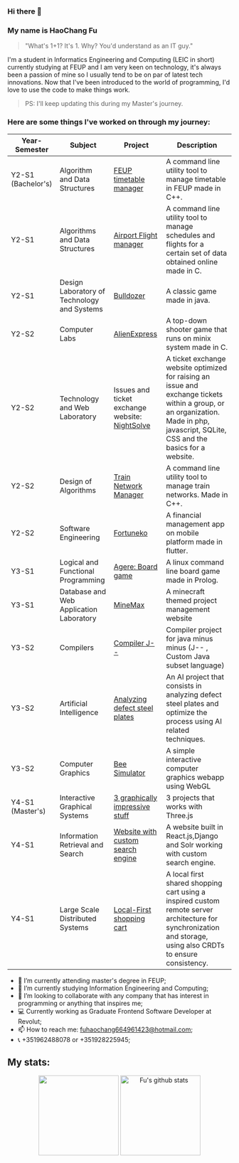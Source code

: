 ### Hi there 👋
### My name is HaoChang Fu
> "What's 1+1? It's 1. Why? You'd understand as an IT guy."

  I'm a student in Informatics Engineering and Computing (LEIC in short) currently studying at FEUP and I am very keen on technology, it's always been a passion of mine so I usually tend to be on par of latest tech innovations.
  Now that I've been introduced to the world of programming, I'd love to use the code to make things work.
> PS: I'll keep updating this during my Master's journey.
### Here are some things I've worked on through my journey:

| Year-Semester       | Subject                                     | Project                                                                                  | Description                                                                                                                                                                          |
|---------------------|---------------------------------------------|------------------------------------------------------------------------------------------|--------------------------------------------------------------------------------------------------------------------------------------------------------------------------------------|
| Y2-S1  (Bachelor's) | Algorithm and Data Structures               | [FEUP timetable manager](https://github.com/unrealxinfinity/AED1)                        | A command line utility tool to manage timetable in FEUP made in C++.                                                                                                                 |
| Y2-S1               | Algorithms and Data Structures              | [Airport Flight manager](https://github.com/unrealxinfinity/AEDGrupo2)                   | A command line utility tool to manage schedules and flights for a certain set of data obtained online made in C.                                                                     |
| Y2-S1               | Design Laboratory of Technology and Systems | [Bulldozer](https://github.com/unrealxinfinity/LDTS)                                     | A classic game made in java.                                                                                                                                                         |
| Y2-S2               | Computer Labs                               | [AlienExpress](https://github.com/unrealxinfinity/AlienExpress)                          | A top-down shooter game that runs on minix system made in C.                                                                                                                         |
| Y2-S2               | Technology and Web Laboratory               | Issues and ticket exchange website: [NightSolve](https://github.com/unrealxinfinity/LTW) | A ticket exchange website optimized for raising an issue and exchange tickets within a group, or an organization. Made in php, javascript, SQLite, CSS and the basics for a website. |
| Y2-S2               | Design of Algorithms                        | [Train Network Manager](https://github.com/unrealxinfinity/DA2023)                       | A command line utility tool to manage train networks. Made in C++.                                                                                                                   |
| Y2-S2               | Software Engineering                        | [Fortuneko](https://github.com/FEUP-LEIC-ES-2022-23/2LEIC16T5)                           | A financial management app on mobile platform made in flutter.                                                                                                                       |
| Y3-S1               | Logical and Functional Programming          | [Agere: Board game](https://github.com/unrealxinfinity/Agere-PFL)                        | A linux command line board game made in Prolog.                                                                                                                                      |
| Y3-S1               | Database and Web Application Laboratory     | [MineMax](https://github.com/unrealxinfinity/lbaw2023)                                   | A minecraft themed project management website                                                                                                                                        |
| Y3-S2               | Compilers                                   | [Compiler J--](https://github.com/unrealxinfinity/comp2024)                              | Compiler project for java minus minus (J-- , Custom Java subset language)                                                                                                            |
| Y3-S2               | Artificial Intelligence                     | [Analyzing defect steel plates](https://github.com/Onso37/ia-proj2)                      | An AI project that consists in analyzing defect steel plates and optimize the process using AI related techniques.                                                                   |
| Y3-S2               | Computer Graphics                           | [Bee Simulator](https://github.com/unrealxinfinity/CG)                                   | A simple interactive computer graphics webapp using WebGL                                                                                                                            |
| Y4-S1 (Master's)    | Interactive Graphical Systems               | [3 graphically impressive stuff](https://github.com/unrealxinfinity/SGI)                 | 3 projects that works with Three.js                                                                                                                                                  |
| Y4-S1               | Information Retrieval and Search            | [Website with custom search engine](https://github.com/madalenaye/feup-pri)              | A website built in React.js,Django and Solr working with custom search engine.                                                                                                       |
| Y4-S1               | Large Scale Distributed Systems             | [Local-First shopping cart](https://github.com/unrealxinfinity/SDLE)                     | A local first shared shopping cart using a inspired custom remote server architecture for synchronization and storage, using also CRDTs to ensure consistency.                       |

- 🎩 I’m currently attending master's degree in FEUP;
- 🌱 I’m currently studying Information Engineering and Computing;
- 👯 I’m looking to collaborate with any company that has interest in programming or anything that inspires me;
- 💻 Currently working as Graduate Frontend Software Developer at Revolut;
- 📫 How to reach me: fuhaochang664961423@hotmail.com;
- 📞 +351962488078 or +351928225945;

## My stats:
<div align = "center">
  <img height=180em src="https://github-readme-stats.vercel.app/api/top-langs/?username=unrealxinfinity&layout=compact&theme=transparent">
  <img height=180em src="https://github-readme-stats.vercel.app/api?username=unrealxinfinity&show_icons=true&theme=transparent" alt="Fu's github stats">
</div>
